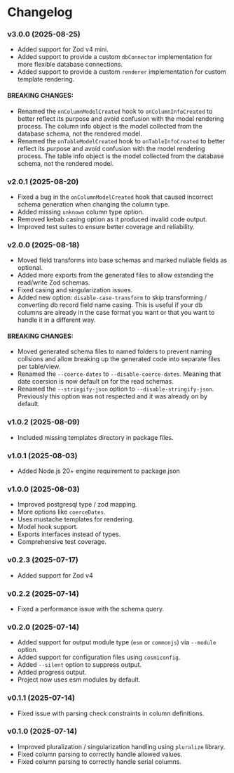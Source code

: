 # Changelog

### v3.0.0 (2025-08-25)

- Added support for Zod v4 mini.
- Added support to provide a custom `dbConnector` implementation for more flexible database connections.
- Added support to provide a custom `renderer` implementation for custom template rendering.

#### BREAKING CHANGES:

- Renamed the `onColumnModelCreated` hook to `onColumnInfoCreated` to better reflect its purpose and avoid confusion with the model rendering process. The column info object is the model collected from the database schema, not the rendered model.
- Renamed the `onTableModelCreated` hook to `onTableInfoCreated` to better reflect its purpose and avoid confusion with the model rendering process. The table info object is the model collected from the database schema, not the rendered model.

### v2.0.1 (2025-08-20)

- Fixed a bug in the `onColumnModelCreated` hook that caused incorrect schema generation when changing the column type.
- Added missing `unknown` column type option.
- Removed kebab casing option as it produced invalid code output.
- Improved test suites to ensure better coverage and reliability.

### v2.0.0 (2025-08-18)

- Moved field transforms into base schemas and marked nullable fields as optional.
- Added more exports from the generated files to allow extending the read/write Zod schemas.
- Fixed casing and singularization issues.
- Added new option: `disable-case-transform` to skip transforming / converting db record field name casing. This is useful if your db columns are already in the case format you want or that you want to handle it in a different way.

#### BREAKING CHANGES:

- Moved generated schema files to named folders to prevent naming collsions and allow breaking up the generated code into separate files per table/view.
- Renamed the `--coerce-dates` to `--disable-coerce-dates`. Meaning that date coersion is now default on for the read schemas.
- Renamed the `--stringify-json` option to `--disable-stringify-json`. Previously this option was not respected and it was already on by default.

### v1.0.2 (2025-08-09)

- Included missing templates directory in package files.

### v1.0.1 (2025-08-03)

- Added Node.js 20+ engine requirement to package.json

### v1.0.0 (2025-08-03)

- Improved postgresql type / zod mapping.
- More options like `coerceDates`.
- Uses mustache templates for rendering.
- Model hook support.
- Exports interfaces instead of types.
- Comprehensive test coverage.

### v0.2.3 (2025-07-17)

- Added support for Zod v4

### v0.2.2 (2025-07-14)

- Fixed a performance issue with the schema query.

### v0.2.0 (2025-07-14)

- Added support for output module type (`esm` or `commonjs`) via `--module` option.
- Added support for configuration files using `cosmiconfig`.
- Added `--silent` option to suppress output.
- Added progress output.
- Project now uses esm modules by default.

### v0.1.1 (2025-07-14)

- Fixed issue with parsing check constraints in column definitions.

### v0.1.0 (2025-07-14)

- Improved pluralization / singularization handling using `pluralize` library.
- Fixed column parsing to correctly handle allowed values.
- Fixed column parsing to correctly handle serial columns.
